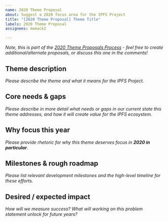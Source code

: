 ```yaml
---
name: 2020 Theme Proposal
about: Suggest a 2020 focus area for the IPFS Project
title: "[2020 Theme Proposal] Theme Title"
labels: 2020 Theme Proposal
assignees: momack2

---
```

_Note, this is part of the [2020 Theme Proposals Process](https://github.com/ipfs/roadmap/blob/master/2020-IPFS-Project-Planning.md) - feel free to create additional/alternate proposals, or discuss this one in the comments!_
## Theme description
_Please describe the theme and what it means for the IPFS Project._

## Core needs & gaps
_Please describe in more detail what needs or gaps in our current state this theme addresses, and how it will create value for the IPFS ecosystem._

## Why focus this year
_Please provide rhetoric for why this theme deserves focus in **2020 in particular**._

## Milestones & rough roadmap
_Please list relevant development milestones and the high-level timeline for these efforts._

## Desired / expected impact
_How will we measure success? What will working on this problem statement unlock for future years?_
